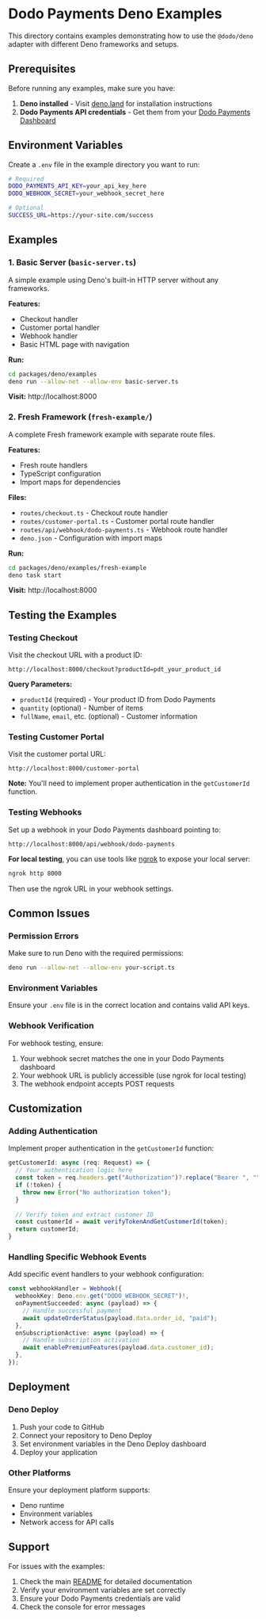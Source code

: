 # Dodo Payments Deno Examples

This directory contains examples demonstrating how to use the `@dodo/deno` adapter with different Deno frameworks and setups.

## Prerequisites

Before running any examples, make sure you have:

1. **Deno installed** - Visit [deno.land](https://deno.land) for installation instructions
2. **Dodo Payments API credentials** - Get them from your [Dodo Payments Dashboard](https://dashboard.dodopayments.com)

## Environment Variables

Create a `.env` file in the example directory you want to run:

```bash
# Required
DODO_PAYMENTS_API_KEY=your_api_key_here
DODO_WEBHOOK_SECRET=your_webhook_secret_here

# Optional
SUCCESS_URL=https://your-site.com/success
```

## Examples

### 1. Basic Server (`basic-server.ts`)

A simple example using Deno's built-in HTTP server without any frameworks.

**Features:**
- Checkout handler
- Customer portal handler
- Webhook handler
- Basic HTML page with navigation

**Run:**
```bash
cd packages/deno/examples
deno run --allow-net --allow-env basic-server.ts
```

**Visit:** http://localhost:8000

### 2. Fresh Framework (`fresh-example/`)

A complete Fresh framework example with separate route files.

**Features:**
- Fresh route handlers
- TypeScript configuration
- Import maps for dependencies

**Files:**
- `routes/checkout.ts` - Checkout route handler
- `routes/customer-portal.ts` - Customer portal route handler
- `routes/api/webhook/dodo-payments.ts` - Webhook route handler
- `deno.json` - Configuration with import maps

**Run:**
```bash
cd packages/deno/examples/fresh-example
deno task start
```

**Visit:** http://localhost:8000

## Testing the Examples

### Testing Checkout

Visit the checkout URL with a product ID:
```
http://localhost:8000/checkout?productId=pdt_your_product_id
```

**Query Parameters:**
- `productId` (required) - Your product ID from Dodo Payments
- `quantity` (optional) - Number of items
- `fullName`, `email`, etc. (optional) - Customer information

### Testing Customer Portal

Visit the customer portal URL:
```
http://localhost:8000/customer-portal
```

**Note:** You'll need to implement proper authentication in the `getCustomerId` function.

### Testing Webhooks

Set up a webhook in your Dodo Payments dashboard pointing to:
```
http://localhost:8000/api/webhook/dodo-payments
```

**For local testing**, you can use tools like [ngrok](https://ngrok.com/) to expose your local server:
```bash
ngrok http 8000
```

Then use the ngrok URL in your webhook settings.

## Common Issues

### Permission Errors

Make sure to run Deno with the required permissions:
```bash
deno run --allow-net --allow-env your-script.ts
```

### Environment Variables

Ensure your `.env` file is in the correct location and contains valid API keys.

### Webhook Verification

For webhook testing, ensure:
1. Your webhook secret matches the one in your Dodo Payments dashboard
2. Your webhook URL is publicly accessible (use ngrok for local testing)
3. The webhook endpoint accepts POST requests

## Customization

### Adding Authentication

Implement proper authentication in the `getCustomerId` function:

```typescript
getCustomerId: async (req: Request) => {
  // Your authentication logic here
  const token = req.headers.get("Authorization")?.replace("Bearer ", "");
  if (!token) {
    throw new Error("No authorization token");
  }
  
  // Verify token and extract customer ID
  const customerId = await verifyTokenAndGetCustomerId(token);
  return customerId;
}
```

### Handling Specific Webhook Events

Add specific event handlers to your webhook configuration:

```typescript
const webhookHandler = Webhook({
  webhookKey: Deno.env.get("DODO_WEBHOOK_SECRET")!,
  onPaymentSucceeded: async (payload) => {
    // Handle successful payment
    await updateOrderStatus(payload.data.order_id, "paid");
  },
  onSubscriptionActive: async (payload) => {
    // Handle subscription activation
    await enablePremiumFeatures(payload.data.customer_id);
  },
});
```

## Deployment

### Deno Deploy

1. Push your code to GitHub
2. Connect your repository to Deno Deploy
3. Set environment variables in the Deno Deploy dashboard
4. Deploy your application

### Other Platforms

Ensure your deployment platform supports:
- Deno runtime
- Environment variables
- Network access for API calls

## Support

For issues with the examples:
1. Check the main [README](../README.md) for detailed documentation
2. Verify your environment variables are set correctly
3. Ensure your Dodo Payments credentials are valid
4. Check the console for error messages